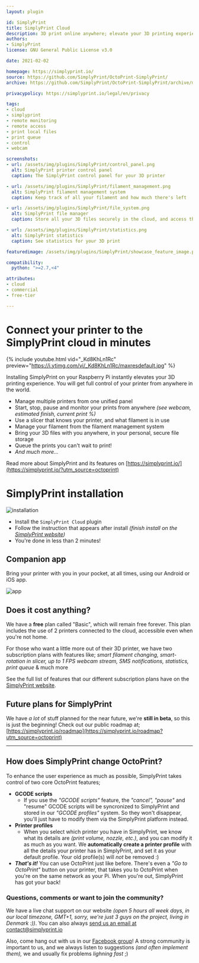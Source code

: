 ```yaml
---
layout: plugin

id: SimplyPrint
title: SimplyPrint Cloud
description: 3D print online anywhere; elevate your 3D printing experience from your computer or phone, with smart features like filament manager, livestream, print queue, and much more. Simple, beautiful, smart.
authors:
- SimplyPrint
license: GNU General Public License v3.0

date: 2021-02-02

homepage: https://simplyprint.io/
source: https://github.com/SimplyPrint/OctoPrint-SimplyPrint/
archive: https://github.com/SimplyPrint/OctoPrint-SimplyPrint/archive/master.zip

privacypolicy: https://simplyprint.io/legal/en/privacy

tags:
- cloud
- simplyprint
- remote monitoring
- remote access
- print local files
- print queue
- control
- webcam

screenshots:
- url: /assets/img/plugins/SimplyPrint/control_panel.png
  alt: SimplyPrint printer control panel
  caption: The SimplyPrint control panel for your 3D printer

- url: /assets/img/plugins/SimplyPrint/filament_management.png
  alt: SimplyPrint filament management system
  caption: Keep track of all your filament and how much there's left

- url: /assets/img/plugins/SimplyPrint/file_system.png
  alt: SimplyPrint file manager
  caption: Store all your 3D files securely in the cloud, and access them anywhere

- url: /assets/img/plugins/SimplyPrint/statistics.png
  alt: SimplyPrint statistics
  caption: See statistics for your 3D print

featuredimage: /assets/img/plugins/SimplyPrint/showcase_feature_image.png

compatibility:
  python: ">=2.7,<4"

attributes:
- cloud
- commercial
- free-tier

---
```


# Connect your printer to the SimplyPrint cloud in minutes
{% include youtube.html vid="_Kd8KhLn1Rc" preview="https://i.ytimg.com/vi/_Kd8KhLn1Rc/maxresdefault.jpg" %}

Installing SimplyPrint on your Raspberry Pi instantly elevates your 3D printing experience. You will get full control of your printer from anywhere in the world.

- Manage multiple printers from one unified panel
- Start, stop, pause and monitor your prints from anywhere _(see webcam, estimated finish, current print %)_
- Use a slicer that knows your printer, and what filament is in use
- Manage your filament from the filament management system
- Bring your 3D files with you anywhere, in your personal, secure file storage
- Queue the prints you can't wait to print!
- _And much more..._

Read more about SimplyPrint and its features on [https://simplyprint.io/](https://simplyprint.io/?utm_source=octoprint)

# SimplyPrint installation

![installation](/assets/img/plugins/SimplyPrint/installation.gif "The SimplyPrint installation")
- Install the `SimplyPrint Cloud` plugin
- Follow the instruction that appears after install _(finish install on the [SimplyPrint website](https://simplyprint.io/?utm_source=octoprint))_
- You're done in less than 2 minutes!

## Companion app

Bring your printer with you in your pocket, at all times, using our Android or iOS app.

![app](/assets/img/plugins/SimplyPrint/app.gif "The SimplyPrint app")

## Does it cost anything?
We have a **free** plan called "Basic", which will remain free forever. This plan includes the use of 2 printers connected to the cloud, accessible even when you're not home.

For those who want a little more out of their 3D printer, we have two subscription plans with features like; _smart filament changing, smart-rotation in slicer, up to 1 FPS webcam stream, SMS notifications, statistics, print queue_ & much more

See the full list of features that our different subscription plans have on the [SimplyPrint website](https://simplyprint.io/?utm_source=octoprint).


## Future plans for SimplyPrint

We have _a lot_ of stuff planned for the near future, we're **still in beta**, so this is just the beginning!
Check out our public roadmap at; [https://simplyprint.io/roadmap](https://simplyprint.io/roadmap?utm_source=octoprint)

<hr />

## How does SimplyPrint change OctoPrint?

To enhance the user experience as much as possible, SimplyPrint takes control of two core OctoPrint features;
- **GCODE scripts**
    - If you use the _"GCODE scripts"_ feature, the _"cancel", "pause"_ and "resume" GCODE scripts will be syncronized to SimplyPrint and stored in our _"GCODE profiles"_ system. So they won't disappear, you'll just have to modify them via the SimplyPrint platform instead.
- **Printer profiles**
    - When you select which printer you have in SimplyPrint, we know what its details are _(print volume, nozzle, etc.)_, and you can modify it as much as you want. We **automatically create a printer profile** with all the details your printer has in SimplyPrint, and set it as your default profile. Your old profile(s) will _not_ be removed :)
- **_That's it!_** You can use OctoPrint just like before. There's even a _"Go to OctoPrint"_ button on your printer, that takes you to OctoPrint when you're on the same network as your Pi. When you're out, SimplyPrint has got your back!


### Questions, comments or want to join the community?

We have a live chat support on our website _(open 5 hours all week days, in our local timezone, GMT+1, sorry, we're just 3 guys on the project, living in Denmark :))_. You can also always [send us an email at contact@simplyprint.io](mailto:contact@simplyprint.io)

Also, come hang out with us in our [Facebook group](https://facebook.com/groups/simplyprint/)! A strong community is important to us, and we always listen to suggestions _(and often implement them),_ we and usually fix problems _lighning fast_ ;)


<a href="https://www.facebook.com/simplyprintDK"><i class="fab fa-facebook fa-2x" style="color:#29ABE2;"></i></a>&nbsp;<a href="https://www.youtube.com/channel/UC-fVuu_ny14RV3COTi0CVDw"><i class="fab fa-youtube-square fa-2x" style="color:#29ABE2;"></i></a>&nbsp;<a href="https://twitter.com/SimplyPrint3D"><i class="fab fa-twitter-square fa-2x" style="color:#29ABE2;"></i></a>
